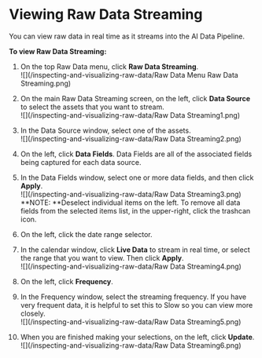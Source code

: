 # Viewing Raw Data Streaming

You can view raw data in real time as it streams into the AI Data Pipeline.

**To view Raw Data Streaming:**

1. On the top Raw Data menu, click **Raw Data Streaming**.  
   ![](/inspecting-and-visualizing-raw-data/Raw Data Menu Raw Data Streaming.png)

2. On the main Raw Data Streaming screen, on the left, click **Data Source** to select the assets that you want to stream.  
   ![](/inspecting-and-visualizing-raw-data/Raw Data Streaming1.png)

3. In the Data Source window, select one of the assets.  
   ![](/inspecting-and-visualizing-raw-data/Raw Data Streaming2.png)

4. On the left, click **Data Fields**. Data Fields are all of the associated fields being captured for each data source.

5. In the Data Fields window, select one or more data fields, and then click **Apply**.  
   ![](/inspecting-and-visualizing-raw-data/Raw Data Streaming3.png)  
   **NOTE: **Deselect individual items on the left. To remove all data fields from the selected items list, in the upper-right, click the trashcan icon.

6. On the left, click the date range selector.

7. In the calendar window, click **Live Data** to stream in real time, or select the range that you want to view. Then click **Apply**.  
   ![](/inspecting-and-visualizing-raw-data/Raw Data Streaming4.png)

8. On the left, click **Frequency**.

9. In the Frequency window, select the streaming frequency. If you have very frequent data, it is helpful to set this to Slow so you can view more closely.  
   ![](/inspecting-and-visualizing-raw-data/Raw Data Streaming5.png)

10. When you are finished making your selections, on the left, click **Update**.  
    ![](/inspecting-and-visualizing-raw-data/Raw Data Streaming6.png)




